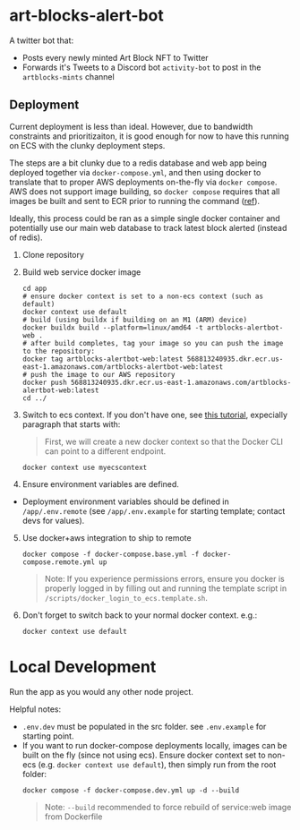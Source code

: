 # art-blocks-alert-bot

A twitter bot that:

- Posts every newly minted Art Block NFT to Twitter
- Forwards it's Tweets to a Discord bot `activity-bot` to post in the `artblocks-mints` channel

## Deployment

Current deployment is less than ideal. However, due to bandwidth constraints and prioritizaiton, it is good enough for now to have this running on ECS with the clunky deployment steps.

The steps are a bit clunky due to a redis database and web app being deployed together via `docker-compose.yml`, and then using docker to translate that to proper AWS deployments on-the-fly via `docker compose`. AWS does not support image building, so `docker compose` requires that all images be built and sent to ECR prior to running the command ([ref](https://docs.docker.com/cloud/ecs-compose-features/)).

Ideally, this process could be ran as a simple single docker container and potentially use our main web database to track latest block alerted (instead of redis).

1.  Clone repository
2.  Build web service docker image

    ```shell
    cd app
    # ensure docker context is set to a non-ecs context (such as default)
    docker context use default
    # build (using buildx if building on an M1 (ARM) device)
    docker buildx build --platform=linux/amd64 -t artblocks-alertbot-web .
    # after build completes, tag your image so you can push the image to the repository:
    docker tag artblocks-alertbot-web:latest 568813240935.dkr.ecr.us-east-1.amazonaws.com/artblocks-alertbot-web:latest
    # push the image to our AWS repository
    docker push 568813240935.dkr.ecr.us-east-1.amazonaws.com/artblocks-alertbot-web:latest
    cd ../
    ```

3.  Switch to ecs context. If you don't have one, see [this tutorial](https://aws.amazon.com/blogs/containers/deploy-applications-on-amazon-ecs-using-docker-compose/), expecially paragraph that starts with:

    > First, we will create a new docker context so that the Docker CLI can point to a different endpoint.

    ```shell
    docker context use myecscontext
    ```

4.  Ensure environment variables are defined.

- Deployment environment variables should be defined in `/app/.env.remote` (see `/app/.env.example` for starting template; contact devs for values).

5.  Use docker+aws integration to ship to remote

    ```shell
    docker compose -f docker-compose.base.yml -f docker-compose.remote.yml up
    ```

    > Note: If you experience permissions errors, ensure you docker is properly logged in by filling out and running the template script in `/scripts/docker_login_to_ecs.template.sh`.

6.  Don't forget to switch back to your normal docker context. e.g.:

    ```shell
    docker context use default
    ```

# Local Development

Run the app as you would any other node project.

Helpful notes:

- `.env.dev` must be populated in the src folder. see `.env.example` for starting point.
- If you want to run docker-compose deployments locally, images can be built on the fly (since not using ecs). Ensure docker context set to non-ecs (e.g. `docker context use default`), then simply run from the root folder:
  ```shell
  docker compose -f docker-compose.dev.yml up -d --build
  ```
  > Note: `--build` recommended to force rebuild of service:web image from Dockerfile
